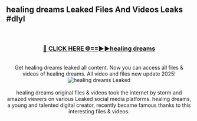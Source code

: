 ## healing dreams Leaked Files And Videos Leaks #dlyl
<br>
<div align="center">
<h3><a href="https://watchclip.my.id/healing dreams" rel="nofollow">🔴 CLICK HERE 🌐==►►healing dreams</a></h3>
<br>
Get healing dreams leaked all content. Now you can access all files & videos of healing dreams. All video and files new update 2025!
<br>
<a href="https://watchclip.my.id/healing dreams" rel="nofollow" data-target="animated-image.originalLink"><img src="https://i.ibb.co.com/WyWwxjT/player-gif2.gif" alt="healing dreams Leaked" style="max-width: 100%; display: inline-block;" data-target="animated-image.originalImage"></a>
<br><br>
healing dreams original files & videos took the internet by storm and amazed viewers on various Leaked social media platforms. healing dreams, a young and talented digital creator, recently became famous thanks to this interesting files & videos.
</div>
<br>